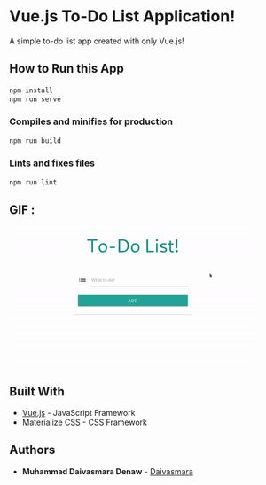 # Vue.js To-Do List Application!

A simple to-do list app created with only Vue.js!

## How to Run this App
```
npm install
npm run serve
```

### Compiles and minifies for production
```
npm run build
```

### Lints and fixes files
```
npm run lint
```

## GIF :
![GIF](screenshoots/ss.gif)


## Built With

* [Vue.js](https://vuejs.org/) - JavaScript Framework
* [Materialize CSS](https://materializecss.com/) - CSS Framework

## Authors

* **Muhammad Daivasmara Denaw** - [Daivasmara](https://github.com/Daivasmara)
